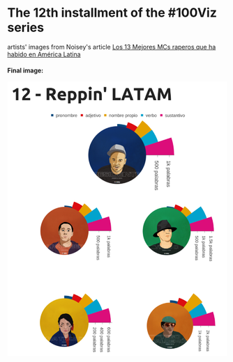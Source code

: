 # The 12th installment of the #100Viz series

artists' images from Noisey's article [Los 13 Mejores MCs raperos que ha habido en América Latina](https://noisey.vice.com/es/article/8x7q7g/los-13-mejores-mcs-raperos-que-ha-habido-en-america-latina-latinoamerica-rap-latino)
#### Final image:

![final image](https://github.com/Chekos/-100Viz/blob/master/%23100Viz/12%20-%20Rappin'%20LATAM/images/final/12%20-%20Reppin'%20LATAM.png?raw=true)



